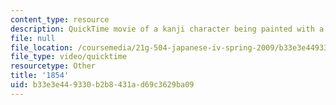 ```yaml
---
content_type: resource
description: QuickTime movie of a kanji character being painted with a brush.
file: null
file_location: /coursemedia/21g-504-japanese-iv-spring-2009/b33e3e449330b2b8431ad69c3629ba09_1854.mov
file_type: video/quicktime
resourcetype: Other
title: '1854'
uid: b33e3e44-9330-b2b8-431a-d69c3629ba09
---
```

